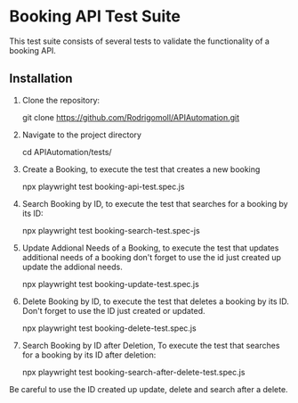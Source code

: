 # Booking API Test Suite

This test suite consists of several tests to validate the functionality of a booking API.

## Installation

1. Clone the repository:

   git clone https://github.com/Rodrigomoll/APIAutomation.git

2. Navigate to the project directory

    cd APIAutomation/tests/

3. Create a Booking, to execute the test that creates a new booking

    npx playwright test booking-api-test.spec.js

4. Search Booking by ID, to execute the test that searches for a booking by its ID:

    npx playwright test booking-search-test.spec-js 

5. Update Addional Needs of a Booking, to execute the test that updates additional needs of a booking don't forget to use the id just created up update the addional needs.

    npx playwright test booking-update-test.spec.js 

6. Delete Booking by ID, to execute the test that deletes a booking by its ID. Don't forget to use the ID just created or updated.

    npx playwright test booking-delete-test.spec.js 

7. Search Booking by ID after Deletion, To execute the test that searches for a booking by its ID after deletion:

    npx playwright test booking-search-after-delete-test.spec.js

Be careful to use the ID created up update, delete and search after a delete.




